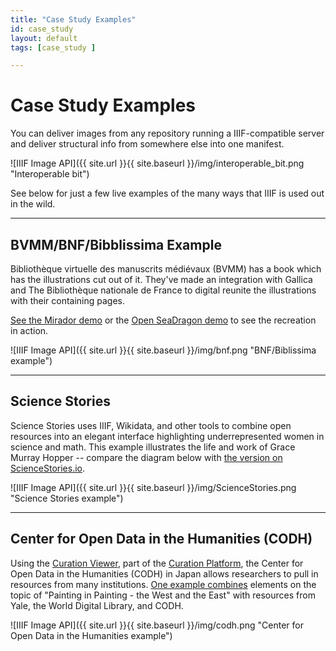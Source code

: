 ```yaml
---
title: "Case Study Examples"
id: case_study
layout: default
tags: [case_study ]

---
```


# Case Study Examples

You can deliver images from any repository running a IIIF-compatible server and deliver structural info from somewhere else into one manifest.

![IIIF Image API]({{ site.url }}{{ site.baseurl }}/img/interoperable_bit.png "Interoperable bit")

See below for just a few live examples of the many ways that IIIF is used out in the wild. 

---

## BVMM/BNF/Bibblissima Example

Bibliothèque virtuelle des manuscrits médiévaux (BVMM) has a book which has the illustrations cut out of it. They've made an integration with Gallica and The Bibliothèque nationale de France to digital reunite the illustrations with their containing pages.

[See the Mirador demo](https://demos.biblissima.fr/chateauroux/demo/) or the [Open SeaDragon demo](https://demos.biblissima.fr/chateauroux/osd-demo/) to see the recreation in action.

![IIIF Image API]({{ site.url }}{{ site.baseurl }}/img/bnf.png "BNF/Biblissima example")

---

## Science Stories

Science Stories uses IIIF, Wikidata, and other tools to combine open resources into an elegant interface highlighting underrepresented women in science and math. This example illustrates the life and work of Grace Murray Hopper -- compare the diagram below with [the version on ScienceStories.io](http://www.sciencestories.io/Q11641).

![IIIF Image API]({{ site.url }}{{ site.baseurl }}/img/ScienceStories.png "Science Stories example")

---

## Center for Open Data in the Humanities (CODH)

Using the [Curation Viewer](http://codh.rois.ac.jp/software/iiif-curation-viewer/), part of the [Curation Platform](http://codh.rois.ac.jp/icp/#curation), the Center for Open Data in the Humanities (CODH) in Japan allows researchers to pull in resources from many institutions. [One example combines](http://codh.rois.ac.jp/software/iiif-curation-viewer/demo/index.html?curation=/curation/exhibition/1/json/inpicture.json&lang=en) elements on the topic of "Painting in Painting - the West and the East" with resources from Yale, the World Digital Library, and CODH.





![IIIF Image API]({{ site.url }}{{ site.baseurl }}/img/codh.png "Center for Open Data in the Humanities example")
